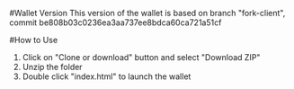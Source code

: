 #Wallet Version
This version of the wallet is based on branch "fork-client", commit be808b03c0236ea3aa737ee8bdca60ca721a51cf

#How to Use
1. Click on "Clone or download" button and select "Download ZIP"
2. Unzip the folder
3. Double click "index.html" to launch the wallet
